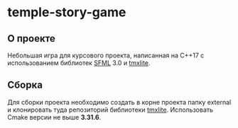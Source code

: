 # temple-story-game

## О проекте
Небольшая игра для курсового проекта, написанная на C++17 с использованием библиотек [SFML](https://github.com/SFML/SFML) 3.0 и [tmxlite](https://github.com/fallahn/tmxlite).

## Сборка
Для сборки проекта необходимо создать в корне проекта папку external и клонировать туда репозиторий библиотеки [tmxlite](https://github.com/fallahn/tmxlite).
Использовать Cmake версии не выше **3.31.6**.
